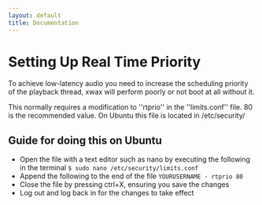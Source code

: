 ```yaml
---
layout: default
title: Documentation
---
```

# Setting Up Real Time Priority

To achieve low-latency audio you need to increase the scheduling priority of the playback thread, xwax will perform poorly or not boot at all without it.

This normally requires a modification to ''rtprio'' in the ''limits.conf'' file. 80 is the recommended value. On Ubuntu this file is located in /etc/security/

## Guide for doing this on Ubuntu


  - Open the file with a text editor such as nano by executing the following
    in the terminal `$ sudo nano /etc/security/limits.conf`
  - Append the following to the end of the file `YOURUSERNAME - rtprio 80`
  - Close the file by pressing ctrl+X, ensuring you save the changes
  - Log out and log back in for the changes to take effect

